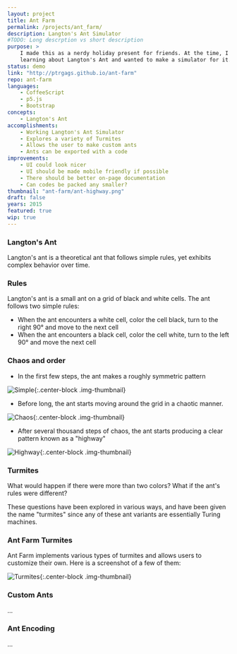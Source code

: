 ```yaml
---
layout: project
title: Ant Farm
permalink: /projects/ant_farm/
description: Langton's Ant Simulator
#TODO: Long descrption vs short description
purpose: >
    I made this as a nerdy holiday present for friends. At the time, I was
    learning about Langton's Ant and wanted to make a simulator for it.
status: demo
link: "http://ptrgags.github.io/ant-farm"
repo: ant-farm
languages:
    - CoffeeScript
    - p5.js
    - Bootstrap
concepts:
    - Langton's Ant
accomplishments:
    - Working Langton's Ant Simulator
    - Explores a variety of Turmites
    - Allows the user to make custom ants
    - Ants can be exported with a code
improvements:
    - UI could look nicer
    - UI should be made mobile friendly if possible
    - There should be better on-page documentation
    - Can codes be packed any smaller?
thumbnail: "ant-farm/ant-highway.png"
draft: false
years: 2015
featured: true
wip: true
---
```

### Langton's Ant

Langton's ant is a theoretical ant that follows simple rules, yet exhibits
complex behavior over time.

### Rules

Langton's ant is a small ant on a grid of black and white cells. The ant
follows two simple rules:

* When the ant encounters a white cell, color the cell black, turn to the
  right 90° and move to the next cell
* When the ant encounters a black cell, color the cell white, turn to the
  left 90° and move the next cell

### Chaos and order

* In the first few steps, the ant makes a roughly symmetric pattern

![Simple]({{site.url}}/images/ant-farm/ant-simple.png){:.center-block .img-thumbnail}

* Before long, the ant starts moving around the grid in a chaotic manner.

![Chaos]({{site.url}}/images/ant-farm/ant-chaotic.png){:.center-block .img-thumbnail}

* After several thousand steps of chaos, the ant starts producing a clear
  pattern known as a "highway"

![Highway]({{site.url}}/images/ant-farm/ant-highway.png){:.center-block .img-thumbnail}

### Turmites

What would happen if there were more than two colors? What if the ant's rules
were different?

<!-- TODO: Add link to Turmites Wikipedia page! -->

These questions have been explored in various ways, and have been given
the name "turmites" since any of these ant variants are essentially Turing
machines.

### Ant Farm Turmites

Ant Farm implements various types of turmites and allows users to customize
their own. Here is a screenshot of a few of them:

![Turmites]({{site.url}}/images/ant-farm/ants-other.png){:.center-block .img-thumbnail}

### Custom Ants

...

### Ant Encoding

...
